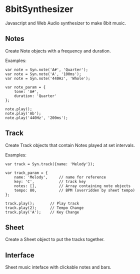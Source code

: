 8bitSynthesizer
===============

Javascript and Web Audio synthesizer to make 8bit music.

## Notes

Create Note objects with a frequency and duration.

Examples:

    var note = Syn.note('A#', 'Quarter');
    var note = Syn.note('A', '100ms');
    var note = Syn.note('440Hz', 'Whole');
    
    var note_param = {
        tone: 'A#',
        duration: 'Quarter'
    };
    
    note.play();
    note.play('Ab');
    note.play('440Hz', '200ms');

## Track

Create Track objects that contain Notes played at set intervals.

Examples:

    var track = Syn.track({name: 'Melody'});
    
    var track_param = {
        name: 'Melody',     // name for reference
        key: 'C',           // track key
        notes: [],          // Array containing note objects
        tempo: 80,          // BPM (overridden by sheet tempo)
    };
    
    track.play();       // Play track
    track.play(2);      // Tempo Change
    track.play('A');    // Key Change

## Sheet

Create a Sheet object to put the tracks together.

## Interface

Sheet music inteface with clickable notes and bars.
